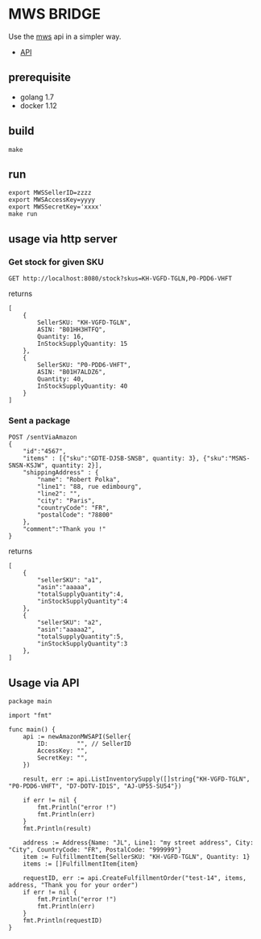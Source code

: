 # MWS BRIDGE

Use the [mws](https://developer.amazonservices.com/) api in a simpler way.

* [API](https://developer.amazonservices.fr/gp/mws/docs.html)

## prerequisite

* golang 1.7
* docker 1.12

## build

`make`

## run

```
export MWSSellerID=zzzz
export MWSAccessKey=yyyy
export MWSSecretKey='xxxx'
make run
```

## usage via http server

### Get stock for given SKU
```
GET http://localhost:8080/stock?skus=KH-VGFD-TGLN,P0-PDD6-VHFT
```
returns
```
[
	{
		SellerSKU: "KH-VGFD-TGLN",
		ASIN: "B01HH3HTFQ",
		Quantity: 16,
		InStockSupplyQuantity: 15
	},
	{
		SellerSKU: "P0-PDD6-VHFT",
		ASIN: "B01H7ALDZ6",
		Quantity: 40,
		InStockSupplyQuantity: 40
	}
]
```
### Sent a package
```
POST /sentViaAmazon
{
	"id":"4567",
	"items" : [{"sku":"GDTE-DJSB-SNSB", quantity: 3}, {"sku":"MSNS-SNSN-KSJW", quantity: 2}],
	"shippingAddress" : {
		"name": "Robert Polka",
		"line1": "88, rue edimbourg",
		"line2": "",
		"city": "Paris",
		"countryCode": "FR",
		"postalCode": "78800"
	},
	"comment":"Thank you !"
}
```
returns
```
[
	{
		"sellerSKU": "a1",
		"asin":"aaaaa",
		"totalSupplyQuantity":4,
		"inStockSupplyQuantity":4
	},
	{
		"sellerSKU": "a2",
		"asin":"aaaaa2",
		"totalSupplyQuantity":5,
		"inStockSupplyQuantity":3
	},
]
```

## Usage via API
```
package main

import "fmt"

func main() {
	api := newAmazonMWSAPI(Seller{
		ID:        "", // SellerID
		AccessKey: "",
		SecretKey: "",
	})

	result, err := api.ListInventorySupply([]string{"KH-VGFD-TGLN", "P0-PDD6-VHFT", "D7-DOTV-ID1S", "AJ-UP55-SU54"})

	if err != nil {
		fmt.Println("error !")
		fmt.Println(err)
	}
	fmt.Println(result)

	address := Address{Name: "JL", Line1: "my street address", City: "City", CountryCode: "FR", PostalCode: "999999"}
	item := FulfillmentItem{SellerSKU: "KH-VGFD-TGLN", Quantity: 1}
	items := []FulfillmentItem{item}

	requestID, err := api.CreateFulfillmentOrder("test-14", items, address, "Thank you for your order")
	if err != nil {
		fmt.Println("error !")
		fmt.Println(err)
	}
	fmt.Println(requestID)
}

```
